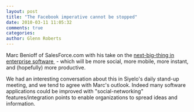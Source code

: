 ```yaml
---
layout: post
title: "The Facebook imperative cannot be stopped"
date: 2010-03-11 11:05:32
comments: true
categories:
author: Glenn Roberts
---
```


Marc Benioff of SalesForce.com with his take on the [next-big-thing in enterprise software ](http://techcrunch.com/2010/03/10/facebook-imperative-cannot-be-stopped/) - which will be more social, more mobile, more instant, and (hopefully) more productive.

We had an interesting conversation about this in Siyelo's daily stand-up meeting, and we tend to agree with Marc's outlook. Indeed many software applications could be improved with "social-networking" features/integration points to enable organizations to spread ideas and information.

